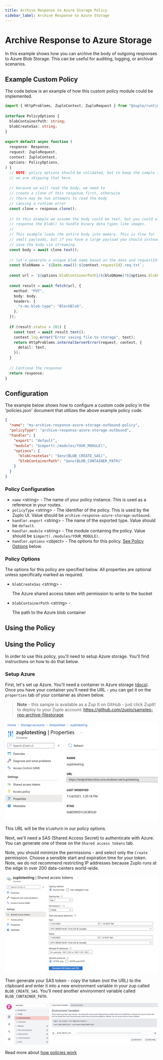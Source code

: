 ```yaml
---
title: Archive Response to Azure Storage Policy
sidebar_label: Archive Response to Azure Storage
---
```


<!-- WARNING: This document is generated. DO NOT EDIT BY HAND -->

# Archive Response to Azure Storage

<CustomPolicyNotice name="Archive Response to Azure Storage" id="archive-response-azure-storage-outbound" />




<!-- start: intro.md -->
In this example shows how you can archive the body of outgoing responses to
Azure Blob Storage. This can be useful for auditing, logging, or archival
scenarios.

<!-- end: intro.md -->

<PolicyStatus isBeta={false} isPaidAddOn={false} />


## Example Custom Policy

The code below is an example of how this custom policy module could be implemented.

```ts title="modules/archive-response-azure-storage-outbound.ts"
import { HttpProblems, ZuploContext, ZuploRequest } from "@zuplo/runtime";

interface PolicyOptions {
  blobContainerPath: string;
  blobCreateSas: string;
}

export default async function (
  response: Response,
  request: ZuploRequest,
  context: ZuploContext,
  options: PolicyOptions,
) {
  // NOTE: policy options should be validated, but to keep the sample short,
  // we are skipping that here.

  // because we will read the body, we need to
  // create a clone of this response first, otherwise
  // there may be two attempts to read the body
  // causing a runtime error
  const clone = response.clone();

  // In this example we assume the body could be text, but you could also
  // response the blob() to handle binary data types like images.
  //
  // This example loads the entire body into memory. This is fine for
  // small payloads, but if you have a large payload you should instead
  // save the body via streaming.
  const body = await clone.text();

  // let's generate a unique blob name based on the date and requestId
  const blobName = `${Date.now()}-${context.requestId}.req.txt`;

  const url = `${options.blobContainerPath}/${blobName}?${options.blobCreateSas}`;

  const result = await fetch(url, {
    method: "PUT",
    body: body,
    headers: {
      "x-ms-blob-type": "BlockBlob",
    },
  });

  if (result.status > 201) {
    const text = await result.text();
    context.log.error("Error saving file to storage", text);
    return HttpProblems.internalServerError(request, context, {
      detail: text,
    });
  }

  // Continue the response
  return response;
}

```

## Configuration 

The example below shows how to configure a custom code policy in the 'policies.json' document that utilizes the above example policy code.

```json title="config/policies.json"
{
  "name": "my-archive-response-azure-storage-outbound-policy",
  "policyType": "archive-response-azure-storage-outbound",
  "handler": {
    "export": "default",
    "module": "$import(./modules/YOUR_MODULE)",
    "options": {
      "blobCreateSas": "$env(BLOB_CREATE_SAS)",
      "blobContainerPath": "$env(BLOB_CONTAINER_PATH)"
    }
  }
}
```

<div className="policy-options">
<div><h3 class="anchor anchorWithStickyNavbar_node_modules-@docusaurus-theme-classic-lib-theme-Heading-styles-module" id="policy-configuration">Policy Configuration<a href="#policy-configuration" class="hash-link" aria-label="Direct link to Policy Configuration" title="Direct link to Policy Configuration">​</a></h3><ul><li><code>name</code> <span class="type-option">&lt;string&gt;</span> - The name of your policy instance. This is used as a reference in your routes.</li><li><code>policyType</code> <span class="type-option">&lt;string&gt;</span> - The identifier of the policy. This is used by the Zuplo UI. Value should be <code>archive-response-azure-storage-outbound</code>.</li><li><code>handler.export</code> <span class="type-option">&lt;string&gt;</span> - The name of the exported type. Value should be <code>default</code>.</li><li><code>handler.module</code> <span class="type-option">&lt;string&gt;</span> - The module containing the policy. Value should be <code>$import(./modules/YOUR_MODULE)</code>.</li><li><code>handler.options</code> <span class="type-option">&lt;object&gt;</span> - The options for this policy. <a href="#policy-options">See Policy Options</a> below.</li></ul><h3 class="anchor anchorWithStickyNavbar_node_modules-@docusaurus-theme-classic-lib-theme-Heading-styles-module" id="policy-options">Policy Options<a href="#policy-options" class="hash-link" aria-label="Direct link to Policy Options" title="Direct link to Policy Options">​</a></h3><p>The options for this policy are specified below. All properties are optional unless specifically marked as required.</p><ul><li><code>blobCreateSas</code><span class="type-option"> &lt;string&gt;</span> - <div><p>The Azure shared access token with permission to write to the bucket</p></div></li><li><code>blobContainerPath</code><span class="type-option"> &lt;string&gt;</span> - <div><p>The path to the Azure blob container</p></div></li></ul></div>
</div>

## Using the Policy
<!-- start: doc.md -->
## Using the Policy

In order to use this policy, you'll need to setup Azure storage. You'll find
instructions on how to do that below.

### Setup Azure

First, let's set up Azure. You'll need a container in Azure storage
([docs](https://docs.microsoft.com/en-us/azure/storage/common/storage-account-create?tabs=azure-portal)).
Once you have your container you'll need the URL - you can get it on the
`properties` tab of your container as shown below.

> **Note** - this sample is available as a Zup It on GitHub - just click ZupIt!
> to deploy to your Zuplo account:
> https://github.com/zuplo/samples-req-archive-filestorage

![Untitled](../../public/media/guides/archiving-requests-to-storage/Untitled.png)

This URL will be the `blobPath` in our policy options.

Next, we'll need a SAS (Shared Access Secret) to authenticate with Azure. You
can generate one of these on the `Shared access tokens` tab.

Note, you should minimize the permissions - and select only the `Create`
permission. Choose a sensible start and expiration time for your token. Note, we
do not recommend restricting IP addresses because Zuplo runs at the edge in over
200 data-centers world-wide.

![Untitled](../../public/media/guides/archiving-requests-to-storage/Untitled_1.png)

Then generate your SAS token - copy the token (not the URL) to the clipboard and
enter it into a new environment variable in your zup called `BLOB_CREATE_SAS`.
You'll need another environment variable called `BLOB_CONTAINER_PATH`.

![Untitled](../../public/media/guides/archiving-requests-to-storage/Untitled_2.png)

<!-- end: doc.md -->

Read more about [how policies work](/docs/articles/policies)
